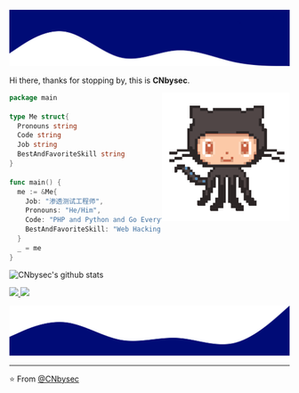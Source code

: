 ![head.png](readme-top.png)

Hi there, thanks for stopping by, this is **CNbysec**.

<img align='right' src="octocat.gif" width="230">

```go
package main

type Me struct{
  Pronouns string
  Code string
  Job string
  BestAndFavoriteSkill string
}

func main() {
  me := &Me{
    Job: "渗透测试工程师",
    Pronouns: "He/Him",
    Code: "PHP and Python and Go Everythings",
    BestAndFavoriteSkill: "Web Hacking and App Hacking :D"
  }
  _ = me
}

```

![CNbysec's github stats](https://github-readme-stats.vercel.app/api?username=CNbysec&hide=contribs,prs&count_private=true&show_icons=true)

<a href="https://github.com/CNbysec">
  <img src="https://img.shields.io/github/followers/CNbysec">
</a>
<a href="https://github.com/CNbysec">
   <img src="https://komarev.com/ghpvc/?username=CNbysec">
</a>

![bottom.png](readme-bottom.png)

---

⭐️ From [@CNbysec](https://github.com/CNbysec)
